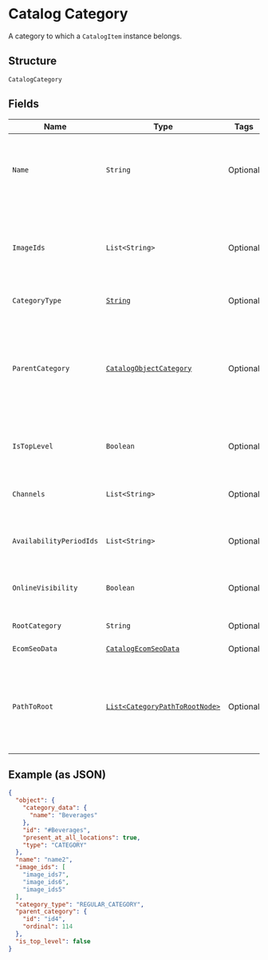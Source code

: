 
# Catalog Category

A category to which a `CatalogItem` instance belongs.

## Structure

`CatalogCategory`

## Fields

| Name | Type | Tags | Description | Getter |
|  --- | --- | --- | --- | --- |
| `Name` | `String` | Optional | The category name. This is a searchable attribute for use in applicable query filters, and its value length is of Unicode code points.<br>**Constraints**: *Maximum Length*: `255` | String getName() |
| `ImageIds` | `List<String>` | Optional | The IDs of images associated with this `CatalogCategory` instance.<br>Currently these images are not displayed by Square, but are free to be displayed in 3rd party applications. | List<String> getImageIds() |
| `CategoryType` | [`String`](../../doc/models/catalog-category-type.md) | Optional | Indicates the type of a category. | String getCategoryType() |
| `ParentCategory` | [`CatalogObjectCategory`](../../doc/models/catalog-object-category.md) | Optional | A category that can be assigned to an item or a parent category that can be assigned<br>to another category. For example, a clothing category can be assigned to a t-shirt item or<br>be made as the parent category to the pants category. | CatalogObjectCategory getParentCategory() |
| `IsTopLevel` | `Boolean` | Optional | Indicates whether a category is a top level category, which does not have any parent_category. | Boolean getIsTopLevel() |
| `Channels` | `List<String>` | Optional | A list of IDs representing channels, such as a Square Online site, where the category can be made visible. | List<String> getChannels() |
| `AvailabilityPeriodIds` | `List<String>` | Optional | The IDs of the `CatalogAvailabilityPeriod` objects associated with the category. | List<String> getAvailabilityPeriodIds() |
| `OnlineVisibility` | `Boolean` | Optional | Indicates whether the category is visible (`true`) or hidden (`false`) on all of the seller's Square Online sites. | Boolean getOnlineVisibility() |
| `RootCategory` | `String` | Optional | The top-level category in a category hierarchy. | String getRootCategory() |
| `EcomSeoData` | [`CatalogEcomSeoData`](../../doc/models/catalog-ecom-seo-data.md) | Optional | SEO data for for a seller's Square Online store. | CatalogEcomSeoData getEcomSeoData() |
| `PathToRoot` | [`List<CategoryPathToRootNode>`](../../doc/models/category-path-to-root-node.md) | Optional | The path from the category to its root category. The first node of the path is the parent of the category<br>and the last is the root category. The path is empty if the category is a root category. | List<CategoryPathToRootNode> getPathToRoot() |

## Example (as JSON)

```json
{
  "object": {
    "category_data": {
      "name": "Beverages"
    },
    "id": "#Beverages",
    "present_at_all_locations": true,
    "type": "CATEGORY"
  },
  "name": "name2",
  "image_ids": [
    "image_ids7",
    "image_ids6",
    "image_ids5"
  ],
  "category_type": "REGULAR_CATEGORY",
  "parent_category": {
    "id": "id4",
    "ordinal": 114
  },
  "is_top_level": false
}
```


